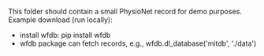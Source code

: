 
This folder should contain a small PhysioNet record for demo purposes.
Example download (run locally):
- install wfdb: pip install wfdb
- wfdb package can fetch records, e.g., wfdb.dl_database('mitdb', './data')
